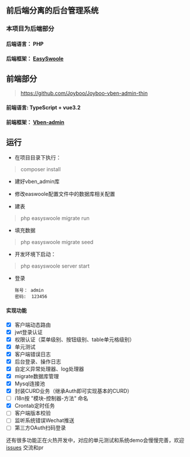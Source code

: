 前后端分离的后台管理系统
-

### 本项目为后端部分

#### 后端语言： PHP

#### 后端框架： [EasySwoole](https://github.com/easy-swoole/easyswoole)

## 前端部分

> https://github.com/Joyboo/Joyboo-vben-admin-thin

#### 前端语言: TypeScript + vue3.2

#### 前端框架： [Vben-admin](https://github.com/anncwb/vue-vben-admin)

## 运行

- 在项目目录下执行：

>composer install

- 建好vben_admin库

- 修改easwoole配置文件中的数据库相关配置

- 建表
> php easyswoole migrate run

- 填充数据
> php easyswoole migrate seed
    
- 开发环境下启动：

>php easyswoole server start

- 登录

      账号： admin
      密码:  123456

#### 实现功能

- [x] 客户端动态路由
- [x] jwt登录认证
- [x] 权限认证（菜单级别、按钮级别、table单元格级别）
- [x] 单元测试 
- [x] 客户端错误日志
- [x] 后台登录、操作日志
- [x] 自定义异常处理器、log处理器
- [x] migrate数据库管理
- [x] Mysql连接池
- [x] 封装CURD业务（继承Auth即可实现基本的CURD）
- [ ] i18n按 "模块-控制器-方法" 命名
- [x] Crontab定时任务
- [ ] 客户端版本校验
- [ ] 监听系统错误Wechat推送
- [ ] 第三方OAuth扫码登录

还有很多功能正在火热开发中，对应的单元测试和系统demo会慢慢完善，欢迎 [issues](https://github.com/Joyboo/Joyboo-admin-easyswoole/issues) 交流和pr
